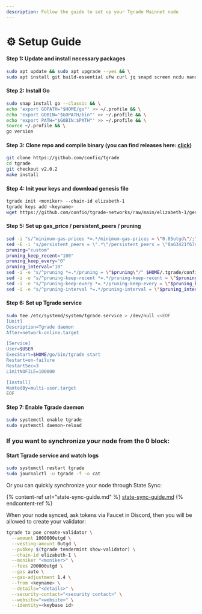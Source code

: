 ```yaml
---
description: Follow the guide to set up your Tgrade Mainnet node
---
```


# ⚙ Setup Guide

#### **Step 1: Update and install necessary packages**

```bash
sudo apt update && sudo apt upgrade --yes && \
sudo apt install git build-essential ufw curl jq snapd screen ncdu nano fuse ufw --yes
```

#### **Step 2: Install Go**

```bash
sudo snap install go --classic && \
echo 'export GOPATH="$HOME/go"' >> ~/.profile && \
echo 'export GOBIN="$GOPATH/bin"' >> ~/.profile && \
echo 'export PATH="$GOBIN:$PATH"' >> ~/.profile && \
source ~/.profile && \
go version
```

#### Step 3: Clone repo and compile binary (you can find releases here: [click](https://github.com/confio/tgrade/tags))

```bash
git clone https://github.com/confio/tgrade
cd tgrade
git checkout v2.0.2
make install
```

#### Step 4: Init your keys and download genesis file

```bash
tgrade init <moniker> --chain-id elizabeth-1
tgrade keys add <keyname>
wget https://github.com/confio/tgrade-networks/raw/main/elizabeth-1/genesis.json -O $HOME/.tgrade/config/genesis.json
```

#### Step 5: Set up gas\_price / persistent\_peers / pruning

```bash
sed -i "s/^minimum-gas-prices *=.*/minimum-gas-prices = \"0.05utgd\"/;" $HOME/.tgrade/config/app.toml
sed -E -i 's/persistent_peers = \".*\"/persistent_peers = \"0a63421f67d02e7fb823ea6d6ceb8acf758df24d@142.132.226.137:26656,4a319eead699418e974e8eed47c2de6332c3f825@167.235.255.9:26656,6918efd409684d64694cac485dbcc27dfeea4f38@49.12.240.203:26656\"/' $HOME/.tgrade/config/config.toml
pruning="custom"
pruning_keep_recent="100"
pruning_keep_every="0"
pruning_interval="10"
sed -i -e "s/^pruning *=.*/pruning = \"$pruning\"/" $HOME/.tgrade/config/app.toml
sed -i -e "s/^pruning-keep-recent *=.*/pruning-keep-recent = \"$pruning_keep_recent\"/" $HOME/.tgrade/config/app.toml
sed -i -e "s/^pruning-keep-every *=.*/pruning-keep-every = \"$pruning_keep_every\"/" $HOME/.tgrade/config/app.toml
sed -i -e "s/^pruning-interval *=.*/pruning-interval = \"$pruning_interval\"/" $HOME/.tgrade/config/app.toml
```

#### Step 6: Set up Tgrade service

```bash
sudo tee /etc/systemd/system/tgrade.service > /dev/null <<EOF
[Unit]
Description=Tgrade daemon
After=network-online.target

[Service]
User=$USER
ExecStart=$HOME/go/bin/tgrade start
Restart=on-failure
RestartSec=3
LimitNOFILE=100000

[Install]
WantedBy=multi-user.target
EOF
```

#### Step 7: Enable Tgrade daemon

```bash
sudo systemctl enable tgrade
sudo systemctl daemon-reload
```

### If you want to synchronize your node from the 0 block:

#### Start Tgrade service and watch logs

```bash
sudo systemctl restart tgrade
sudo journalctl -u tgrade -f -o cat
```

Or you can quickly synchronize your node through State Sync:

{% content-ref url="state-sync-guide.md" %}
[state-sync-guide.md](state-sync-guide.md)
{% endcontent-ref %}

When your node synced, ask tokens via Faucet in Discord, then you will be allowed to create your validator:

```bash
tgrade tx poe create-validator \
  --amount 1000000utgd \
  --vesting-amount 0utgd \
  --pubkey $(tgrade tendermint show-validator) \
  --chain-id elizabeth-1 \
  --moniker "<moniker>" \
  --fees 200000utgd \
  --gas auto \
  --gas-adjustment 1.4 \
  --from <keyname> \
  --details="<details>" \
  --security-contact="<security contact>" \
  --website="<website>" \
  --identity=<keybase id>
```
